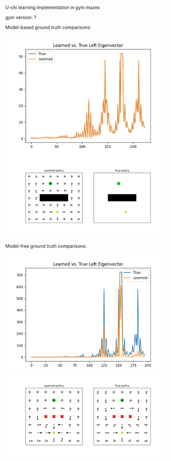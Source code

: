 U-chi learning implementation in gym mazes


gym version: ?

Model-based ground truth comparisons:

![eigvec](figures/left_eigenvector_MB.png)
![policy](figures/policy_MB.png)

Model-free ground truth comparisons:

![eigvec](figures/left_eigenvector_MF.png)
![policy](figures/policy_MF.png)